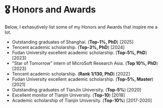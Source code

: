 # 🎖 Honors and Awards
Below, I exhasutively list some of my Honors and Awards that inspire me a lot.

- Outstanding graduates of Shanghai. (**Top-1%, PhD**) [2025]
- Tencent academic scholarship. (**Top-3%, PhD**) [2024]
- Fudan University excellent academic scholarship. (**Top-5%, PhD**) [2023]
- "Star of Tomorrow" intern of MicroSoft Research Asia. (**Top 10%, PhD**)[2023]
- Tencent academic scholarship. (**Rank 1/130, PhD**) [2022]
- Fudan University excellent academic scholarship. (**Top-5%, Master**) [2021]
- Outstanding graduates of TianJin University. (**Top-5%**) [2020]
- Excellent monitor of Tianjin University. (**Top-10**) [2018]
- Academic scholarship of Tianjin University. (**Top-10%**) [2017-2020]



<div style="width: 150px; height: 160px; overflow: hidden; margin-left: 20px; margin-bottom: 20px;">
  <script type="text/javascript" id="clstr_globe" src="//clustrmaps.com/globe.js?d=4Q0C2hbvOIEMef7kUY89rXg94Lm7HnpASKfrJXfXMZ0"></script>
</div>
